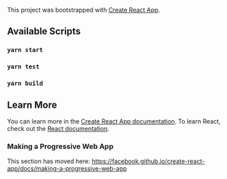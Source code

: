 This project was bootstrapped with [Create React App](https://github.com/facebook/create-react-app).

## Available Scripts
### `yarn start`
### `yarn test`
### `yarn build`
## Learn More
You can learn more in the [Create React App documentation](https://facebook.github.io/create-react-app/docs/getting-started).
To learn React, check out the [React documentation](https://reactjs.org/).

### Making a Progressive Web App
This section has moved here: https://facebook.github.io/create-react-app/docs/making-a-progressive-web-app

